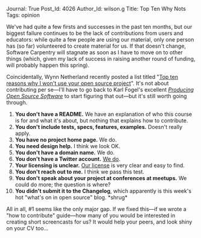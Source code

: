 Journal: True
Post_Id: 4026
Author_Id: wilson.g
Title: Top Ten Why Nots
Tags: opinion

<p>We've had quite a few firsts and successes in the past ten months, but our biggest failure continues to be the lack of contributions from users and educators: while quite a few people are using our material, only one person has (so far) volunteered to create material for us. If that doesn't change, Software Carpentry will stagnate as soon as I have to move on to other things (which, given my lack of success in raising another round of funding, will probably happen this spring).</p>
<p>Coincidentally, Wynn Netherland recently posted a list titled "<a href="http://thechangelog.com/post/3032074343/top-ten-reasons-why-i-wont-use-your-open-source-project">Top ten reasons why I won't use your open source project</a>". It's not about contributing per se&mdash;I'll have to go back to Karl Fogel's excellent <a href="http://producingoss.com"><em>Producing Open Source Software</em></a> to start figuring that out&mdash;but it's still worth going through.</p>
<ol>
<li><strong>You don't have a README.</strong> We have an explanation of who this course is for and what it's about, but nothing that explains how to contribute.</li>
<li><strong>You don't include tests, specs, features, examples.</strong> Doesn't really apply.</li>
<li><strong>You have no project home page.</strong> We do.</li>
<li><strong>You need design help.</strong> I think we look OK.</li>
<li><strong>You don't have a domain name.</strong> We do.</li>
<li><strong>You don't have a Twitter account.</strong> <a href="{{twitter_url}}">We do</a>.</li>
<li><strong>Your licensing is unclear.</strong> <a href="{{root_path}}/license.html">Our license</a> is very clear and easy to find.</li>
<li><strong>You don't reach out to me.</strong> I think we pass this test.</li>
<li><strong>You don't speak about your project at conferences at meetups.</strong> We could do more; the question is where?</li>
<li><strong>You didn't submit it to the Changelog</strong>, which apparently is this week's hot "what's on in open source" blog. *shrug*</li>
</ol>
<p>All in all, #1 seems like the only major gap. If we fixed this&mdash;if we wrote a "how to contribute" guide&mdash;how many of you would be interested in creating short screencasts for us? It would help your peers, and look shiny on your CV too...</p>
